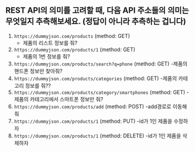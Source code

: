 ## REST API의 의미를 고려할 때, 다음 API 주소들의 의미는 무엇일지 추측해보세요. (정답이 아니라 추측하는 겁니다)

1. `https://dummyjson.com/products` (method: GET)
   - 제품의 리스트 정보를 줘?
2. `https://dummyjson.com/products/1` (method: GET)
   - 제품의 1번 정보를 줘?
3. `https://dummyjson.com/products/search?q=phone` (method: GET)
   -제품의 핸드폰 정보만 찾아줘?
4. `https://dummyjson.com/products/categories` (method: GET)
   -제품의 카테고리 정보를 줘??
5. `https://dummyjson.com/products/category/smartphones` (method: GET)
   -제품의 카테고리에서 스마트폰 정보만 줘?
6. `https://dummyjson.com/products/add` (method: POST)
   -add경로로 이동해줘
7. `https://dummyjson.com/products/1` (method: PUT)
   -id가 1인 제품을 수정하자
8. `https://dummyjson.com/products/1` (method: DELETE)
   -id가 1인 제품을 삭제하자
